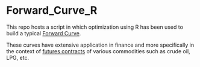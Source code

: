 # Forward_Curve_R

This repo hosts a script in which optimization using R has been used to build a typical [Forward Curve](https://en.wikipedia.org/wiki/Forward_curve#:~:text=The%20forward%20curve%20is%20a,payment%20can%20be%20concluded%20today.&text=The%20forward%20curve%20represents%20a%20term%20structure%20of%20prices.).

These curves have extensive application in finance and more specifically in the context of [futures contracts](https://www.investopedia.com/terms/f/futurescontract.asp#:~:text=A%20futures%20contract%20is%20a,specified%20time%20in%20the%20future.&text=The%20buyer%20of%20a%20futures,when%20the%20futures%20contract%20expires.) of various commodities such as crude oil, LPG, etc.
